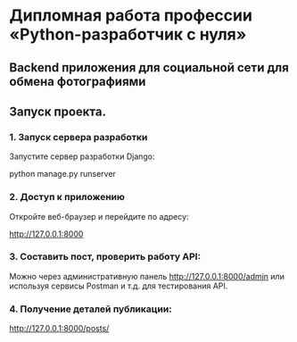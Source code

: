 # Дипломная работа профессии «Python-разработчик с нуля»

## Backend приложения для социальной сети для обмена фотографиями

## Запуск проекта.

### 1.  Запуск сервера разработки

Запустите сервер разработки Django:

python manage.py runserver

### 2. Доступ к приложению

Откройте веб-браузер и перейдите по адресу:

http://127.0.0.1:8000


### 3. Составить пост, проверить работу API:

Можно через административную панель http://127.0.0.1:8000/admin или используя сервисы Postman и т.д. для тестирования API.

### 4. Получение деталей публикации:

http://127.0.0.1:8000/posts/


